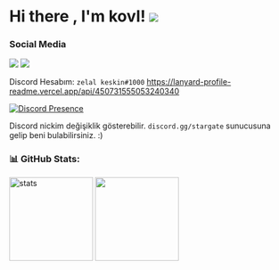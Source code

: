 # Hi there , I'm kovl! <img src="https://komarev.com/ghpvc/?username=dechJS&color=00ff54"/>
<h3>Social Media</h3>
<p align="left">
  <a href="https://discord.com/users/450731555053240340" target"blank_"><img src="https://img.shields.io/badge/discord%20-7289DA.svg?&style=for-the-badge&logo=discord&logoColor=white"></a>
  <a href="https://github.com/dechJS" target"blank_"><img src="https://img.shields.io/badge/GitHub%20-191717.svg?&style=for-the-badge&logo=github&logoColor=white"></a>
</p>

Discord Hesabım: `zelal keskin#1000`
https://lanyard-profile-readme.vercel.app/api/450731555053240340

[![Discord Presence](https://lanyard-profile-readme.vercel.app/api/450731555053240340)](https://discord.com/users/450731555053240340)

Discord nickim değişiklik gösterebilir. `discord.gg/stargate` sunucusuna gelip beni bulabilirsiniz. :)

<h3 align="left">📊 GitHub Stats:</h3>
<p align="left">
   <img src="https://github-readme-stats.vercel.app/api?username=dechJS&count_private=true&show_icons=true&theme=dark&hide_border=true" width="%100" height="150px" alt="stats" />
   <img src="https://github-readme-stats.vercel.app/api/top-langs/?username=dechJSt=compact&show_icons=true&theme=dark&hide_border=true"width="%100" height="150px" />
</p>
